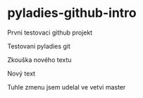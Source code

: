 # pyladies-github-intro
Prvni testovaci github projekt

Testovani pyladies git

Zkouška nového textu

Nový text

Tuhle zmenu jsem udelal ve vetvi master